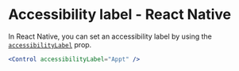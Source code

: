 # Accessibility label - React Native

In React Native, you can set an accessibility label by using the [`accessibilityLabel`](https://reactnative.dev/docs/accessibility#accessibilitylabel) prop.

```jsx
<Control accessibilityLabel="Appt" />
```
